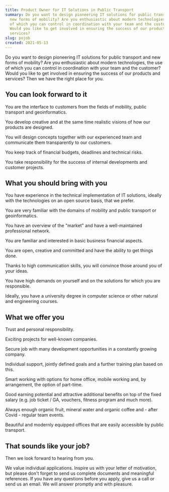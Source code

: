 ```yaml
---
title: Product Owner for IT Solutions in Public Transport
summary: Do you want to design pioneering IT solutions for public transport and
  new forms of mobility? Are you enthusiastic about modern technologies, the use
  of which you can control in coordination with your team and the customer?
  Would you like to get involved in ensuring the success of our products and
  services?
slug: pojob
created: 2021-05-13
---
```

Do you want to design pioneering IT solutions for public transport and new forms of mobility? Are you enthusiastic about modern technologies, the use of which you can control in coordination with your team and the customer? Would you like to get involved in ensuring the success of our products and services? Then we have the right place for you.

## You can look forward to it

You are the interface to customers from the fields of mobility, public transport and geoinformatics.

You develop creative and at the same time realistic visions of how our products are designed.

You will design concepts together with our experienced team and communicate them transparently to our customers.

You keep track of financial budgets, deadlines and technical risks.

You take responsibility for the success of internal developments and customer projects.

## What you should bring with you

You have experience in the technical implementation of IT solutions, ideally with the technologies on an open source basis, that we prefer.

You are very familiar with the domains of mobility and public transport or geoinformatics.

You have an overview of the "market" and have a well-maintained professional network.

You are familiar and interested in basic business financial aspects.

You are open, creative and committed and have the ability to get things done.

Thanks to high communication skills, you will convince those around you of your ideas.

You have high demands on yourself and on the solutions for which you are responsible.

Ideally, you have a university degree in computer science or other natural and engineering courses.

## What we offer you

Trust and personal responsibility.

Exciting projects for well-known companies.

Secure job with many development opportunities in a constantly growing company.

Individual support, jointly defined goals and a further training plan based on this.

Smart working with options for home office, mobile working and, by arrangement, the option of part-time.

Good earning potential and attractive additional benefits on top of the fixed salary (e.g. job ticket / GA, vouchers, fitness program and much more).

Always enough organic fruit, mineral water and organic coffee and - after Covid - regular team events.

Beautiful and modernly equipped offices that are easily accessible by public transport.

## That sounds like your job?

Then we look forward to hearing from you.

We value individual applications. Inspire us with your letter of motivation, but please don't forget to send us complete documents and meaningful references. If you have any questions before you apply, give us a call or send us an email. We will answer promptly and with pleasure.